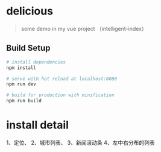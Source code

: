 # delicious

> some demo in my vue project （intelligent-index）

## Build Setup

``` bash
# install dependencies
npm install

# serve with hot reload at localhost:8080
npm run dev

# build for production with minification
npm run build
```
# install detail

1、定位、
2、城市列表、
3、新闻滚动条
4、左中右分布的列表